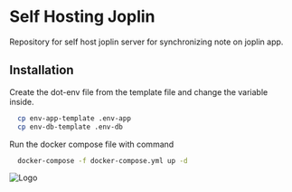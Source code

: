 
# Self Hosting Joplin

Repository for self host joplin server for synchronizing note on joplin app.


## Installation

Create the dot-env file from the template file and change the variable inside. 

```bash
  cp env-app-template .env-app
  cp env-db-template .env-db
```

Run the docker compose file with command 
```bash
  docker-compose -f docker-compose.yml up -d
```
![Logo](https://imgs.search.brave.com/ZVJt1qG8EG3z8bbrBBh6Gn2fAj-yVq1N6RhZaztEHUo/rs:fit:860:0:0:0/g:ce/aHR0cHM6Ly9nbG9i/YWwuZGlzY291cnNl/LWNkbi5jb20vc3Rh/bmRhcmQxNC91cGxv/YWRzL2NvemljL29w/dGltaXplZC8yWC9k/L2RhNGRhZTljYjg0/NTExMzM2YzM5N2Zk/OTliM2U1ZGIyMjRi/ZGY0NDRfMl81MDB4/NTAwLnBuZw)

